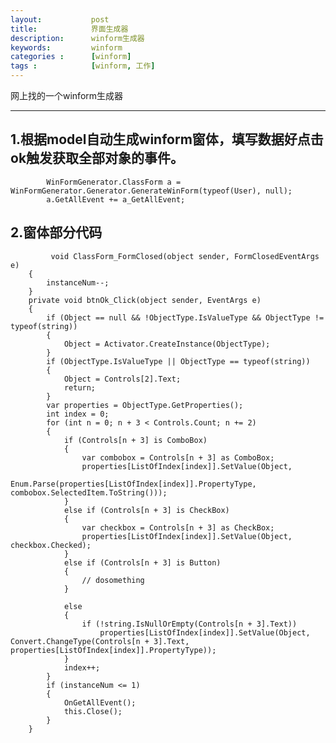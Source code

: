 ```yaml
---
layout:           post
title:            界面生成器
description:      winform生成器
keywords:         winform
categories :      [winform]
tags :            [winform, 工作]
---
```


网上找的一个winform生成器

------------------------

## 1.根据model自动生成winform窗体，填写数据好点击ok触发获取全部对象的事件。
            WinFormGenerator.ClassForm a = WinFormGenerator.Generator.GenerateWinForm(typeof(User), null);
            a.GetAllEvent += a_GetAllEvent;
            
## 2.窗体部分代码
             void ClassForm_FormClosed(object sender, FormClosedEventArgs e)
        {
            instanceNum--;
        }
        private void btnOk_Click(object sender, EventArgs e)
        {
            if (Object == null && !ObjectType.IsValueType && ObjectType != typeof(string))
            {
                Object = Activator.CreateInstance(ObjectType);
            }
            if (ObjectType.IsValueType || ObjectType == typeof(string))
            {
                Object = Controls[2].Text;
                return;
            }
            var properties = ObjectType.GetProperties();
            int index = 0;
            for (int n = 0; n + 3 < Controls.Count; n += 2)
            {
                if (Controls[n + 3] is ComboBox)
                {
                    var combobox = Controls[n + 3] as ComboBox;
                    properties[ListOfIndex[index]].SetValue(Object,
                        Enum.Parse(properties[ListOfIndex[index]].PropertyType, combobox.SelectedItem.ToString()));
                }
                else if (Controls[n + 3] is CheckBox)
                {
                    var checkbox = Controls[n + 3] as CheckBox;
                    properties[ListOfIndex[index]].SetValue(Object, checkbox.Checked);
                }
                else if (Controls[n + 3] is Button)
                {
                    // dosomething
                }
              
                else
                {
                    if (!string.IsNullOrEmpty(Controls[n + 3].Text))
                        properties[ListOfIndex[index]].SetValue(Object, Convert.ChangeType(Controls[n + 3].Text, properties[ListOfIndex[index]].PropertyType));
                }
                index++;
            }
            if (instanceNum <= 1)
            {
                OnGetAllEvent();
                this.Close();
            }
        }

